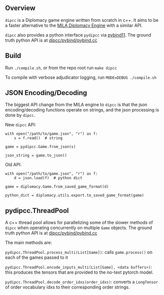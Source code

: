 ## Overview

`dipcc` is a Diplomacy game engine written from scratch in c++. It aims to be a faster alternative to the [MILA Diplomacy Engine](https://github.com/diplomacy/diplomacy) with a similar API.

`dipcc` also provides a python interface `pydipcc` via [pybind11](https://github.com/pybind/pybind11). The ground truth python API is at [dipcc/pybind/pybind.cc](dipcc/dipcc/pybind/pybind.cc)

## Build

Run `./compile.sh`, or from the repo root run `make dipcc`

To compile with verbose adjudicator logging, run `MODE=DEBUG ./compile.sh`

## JSON Encoding/Decoding

The biggest API change from the MILA engine to `dipcc` is that the json encoding/decoding functions operate on strings, and the json processing is done by `dipcc`.

New `dipcc` API:

```
with open("/path/to/game.json", "r") as f:
    s = f.read()  # string

game = pydipcc.Game.from_json(s)

json_string = game.to_json()
```

Old API:

```
with open("/path/to/game.json", "r") as f:
    d = json.load(f)  # python dict

game = diplomacy.Game.from_saved_game_format(d)

python_dict = diplomacy.utils.export.to_saved_game_format(game)
```

## pydipcc.ThreadPool

A c++ thread pool allows for parallelizing some of the slower methods of `dipcc` when operating concurrently on multiple `Game` objects.
The ground truth python API is at [dipcc/pybind/pybind.cc](dipcc/dipcc/pybind/pybind.cc)

The main methods are:

`pydipcc.ThreadPool.process_multi(List[Game])`: calls `game.process()` on each of the games passed to it

`pydipcc.ThreadPool.encode_inputs_multi(List[Game], <data buffers>)`: this produces the tensors that are provided to the no-text pytorch model.

`pydipcc.ThreadPool.decode_order_idxs(order_idxs)`: converts a `LongTensor` of order vocabulary idxs to their corresponding order strings.

